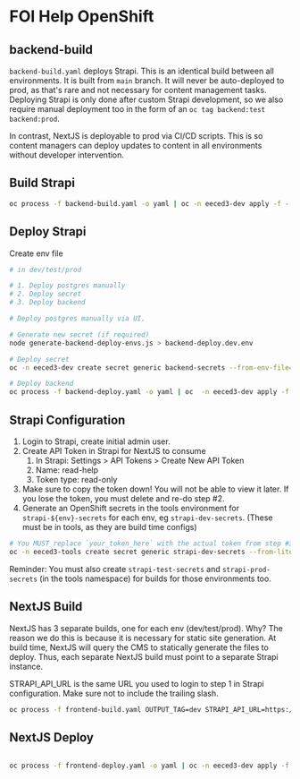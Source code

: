 # FOI Help OpenShift

## backend-build

`backend-build.yaml` deploys Strapi.  This is an identical build between all environments.  It is built from `main` branch.  It will never be auto-deployed to prod, as that's rare and not necessary for content management tasks.  Deploying Strapi is only done after custom Strapi development, so we also require manual deployment too in the form of an `oc tag backend:test backend:prod`.

In contrast, NextJS is deployable to prod via CI/CD scripts.  This is so content managers can deploy updates to content in all environments without developer intervention.

## Build Strapi

```bash
oc process -f backend-build.yaml -o yaml | oc -n eeced3-dev apply -f - 

```

## Deploy Strapi
Create env file

```bash
# in dev/test/prod

# 1. Deploy postgres manually
# 2. Deploy secret
# 3. Deploy backend

# Deploy postgres manually via UI.

# Generate new secret (if required)
node generate-backend-deploy-envs.js > backend-deploy.dev.env

# Deploy secret
oc -n eeced3-dev create secret generic backend-secrets --from-env-file=backend-deploy.dev.env

# Deploy backend
oc process -f backend-deploy.yaml -o yaml | oc  -n eeced3-dev apply -f -
```

## Strapi Configuration

1. Login to Strapi, create initial admin user.
2. Create API Token in Strapi for NextJS to consume
   1. In Strapi: Settings > API Tokens > Create New API Token
   2. Name: read-help
   3. Token type: read-only
3. Make sure to copy the token down!  You will not be able to view it later.  If you lose the token, you must delete and re-do step #2.
4. Generate an OpenShift secrets in the tools environment for `strapi-${env}-secrets` for each env, eg `strapi-dev-secrets`.  (These must be in tools, as they are build time configs)


```bash
# You MUST replace `your_token_here` with the actual token from step #3.
oc -n eeced3-tools create secret generic strapi-dev-secrets --from-literal=STRAPI_READ_TOKEN=your_token_here
```

Reminder: You must also create `strapi-test-secrets` and `strapi-prod-secrets` (in the tools namespace) for builds for those environments too.

## NextJS Build

NextJS has 3 separate builds, one for each env (dev/test/prod).  Why?  The reason we do this is because it is necessary for static site generation.  At build time, NextJS will query the CMS to statically generate the files to deploy.  Thus, each separate NextJS build must point to a separate Strapi instance.  

STRAPI_API_URL is the same URL you used to login to step 1 in Strapi configuration.  Make sure not to include the trailing slash.

```bash
oc process -f frontend-build.yaml OUTPUT_TAG=dev STRAPI_API_URL=https://foi-help-backend-dev.apps.silver.devops.gov.bc.ca -o yaml | oc -n eeced3-tools apply -f -
```

## NextJS Deploy

```bash

oc process -f frontend-deploy.yaml -o yaml | oc -n eeced3-dev apply -f -

```